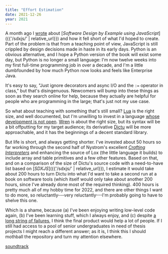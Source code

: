 ```yaml
---
title: "Effort Estimation"
date: 2021-12-26
year: 2021
---
```


A month ago I [wrote]({{site.github.url}}/2021/11/23/not-what-i-set-out-to-do/) about
[*Software Design by Example using JavaScript*]({{'/sdxjs/' | relative_url}})
and how it fell short of what I'd hoped to create.
Part of the problem is that from a teaching point of view,
JavaScript is still crippled by design decisions made in haste in its early days.
Python is an obvious alternative,
and I hope a Python version of the book will exist some day,
but Python is no longer a small language:
I'm now twelve weeks into my first full-time programming job in over a decade,
and I'm a little dumbfounded by how much Python now looks and feels like Enterprise Java.

It's easy to say,
"Just ignore decorators and async I/O and the `:=` operator in class,"
but that's disingenuous.
Newcomers will bump into these things as soon as they search online for help,
because they actually are helpful for people who are programming in the large;
that's just not my use case.

So what about teaching with something that's still small?
[Lua](https://www.lua.org/) is the right size, and well documented,
but I'm unwilling to invest in a language
[whose development is not open](http://lua-users.org/lists/lua-l/2008-06/msg00407.html).
[Wren](https://wren.io/) is about the right size,
but its syntax will be a bit offputting for my target audience;
its derivative [Dictu](https://dictu-lang.com/) will be more approachable,
and it has the beginnings of a decent standard library.

But life is short, and always getting shorter.
I've invested about 50 hours so far working through the second half of
Nystrom's excellent [*Crafting Interpreters*](https://craftinginterpreters.com/)
and enhancing the source of Lox (the little language it builds)
to include array and table primitives and a few other features.
Based on that,
and on a comparison of the size of Dictu's source code with
a need-to-have list based on [*SDXJS*]({{'/sdxjs/' | relative_url}}),
I estimate it would take about 200 hours to turn Dictu into
what I'd want to take a second run at a book on software tools
(which itself would only take about another 200 hours,
since I've already done most of the required thinking).
400 hours is pretty much all of my hobby time for 2022,
and there are other things I want to do more,
so reluctantly---very reluctantly---I'm probably going to have to shelve this one.

Which is a shame,
because (a) I've been enjoying writing low-level code again,
(b) I've been learning stuff, which I always enjoy,
and (c) despite [a long string of failures]({{site.github.url}}/2020/07/09/acm-sigsoft-award/),
I think the final product would help a lot of people.
If I still had access to a pool of senior undergraduates in need of thesis projects
I might reach a different answer;
as it is,
I think this I should mothball the repository and turn my attention elsewhere.

[soundtrack](https://www.youtube.com/watch?v=dpN_kpbVo3U)
